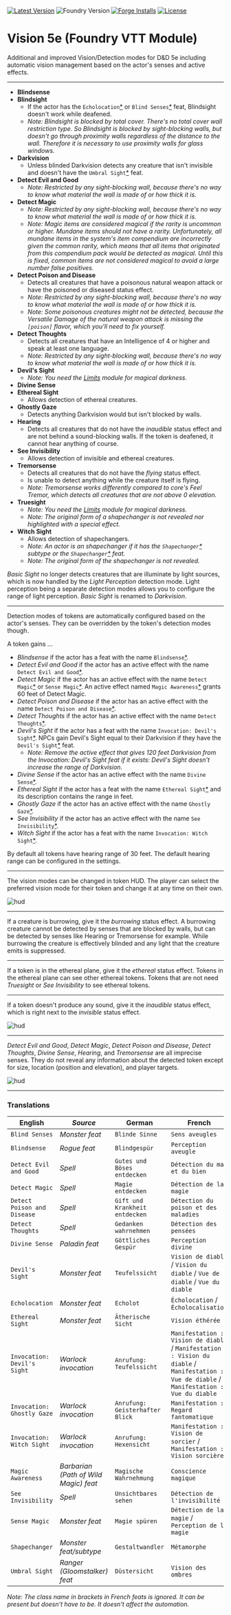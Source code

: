 [![Latest Version](https://img.shields.io/github/v/release/dev7355608/vision-5e?display_name=tag&sort=semver&label=Latest%20Version)](https://github.com/dev7355608/vision-5e/releases/latest)
![Foundry Version](https://img.shields.io/endpoint?url=https://foundryshields.com/version?url=https%3A%2F%2Fraw.githubusercontent.com%2Fdev7355608%2Fvision-5e%2Fmain%2Fmodule.json)
[![Forge Installs](https://img.shields.io/badge/dynamic/json?label=Forge%20Installs&query=package.installs&suffix=%25&url=https%3A%2F%2Fforge-vtt.com%2Fapi%2Fbazaar%2Fpackage%2Fvision-5e&colorB=blueviolet)](https://forge-vtt.com/bazaar#package=vision-5e)
[![License](https://img.shields.io/github/license/dev7355608/vision-5e?label=License)](LICENSE)

# Vision 5e (Foundry VTT Module)

Additional and improved Vision/Detection modes for D&D 5e including automatic vision management based on the actor's senses and active effects.

---

- **Blindsense**
- **Blindsight**
  - If the actor has the `Echolocation`[\*](#translations) or `Blind Senses`[\*](#translations) feat, Blindsight doesn't work while deafened.
  - _Note: Blindsight is blocked by total cover. There's no total cover wall restriction type. So Blindsight is blocked by sight-blocking walls, but doesn't go through proximity walls regardless of the distance to the wall. Therefore it is necessary to use proximity walls for glass windows._
- **Darkvision**
  - Unless blinded Darkvision detects any creature that isn't invisible and doesn't have the `Umbral Sight`[\*](#translations) feat.
- **Detect Evil and Good**
  - _Note: Restricted by any sight-blocking wall, because there's no way to know what material the wall is made of or how thick it is._
- **Detect Magic**
  - _Note: Restricted by any sight-blocking wall, because there's no way to know what material the wall is made of or how thick it is._
  - _Note: Magic items are considered magical if the rarity is uncommon or higher. Mundane items should not have a rarity. Unfortunately, all mundane items in the system's item compendium are incorrectly given the common rarity, which means that all items that originated from this compendium pack would be detected as magical. Until this is fixed, common items are not considered magical to avoid a large number false positives._
- **Detect Poison and Disease**
  - Detects all creatures that have a poisonous natural weapon attack or have the poisoned or diseased status effect.
  - _Note: Restricted by any sight-blocking wall, because there's no way to know what material the wall is made of or how thick it is._
  - _Note: Some poisonous creatures might not be detected, because the Versatile Damage of the natural weapon attack is missing the `[poison]` flavor, which you'll need to fix yourself._
- **Detect Thoughts**
  - Detects all creatures that have an Intelligence of 4 or higher and speak at least one language.
  - _Note: Restricted by any sight-blocking wall, because there's no way to know what material the wall is made of or how thick it is._
- **Devil's Sight**
  - _Note: You need the [Limits](https://github.com/dev7355608/limits) module for magical darkness._
- **Divine Sense**
- **Ethereal Sight**
  - Allows detection of ethereal creatures.
- **Ghostly Gaze**
  - Detects anything Darkvision would but isn't blocked by walls.
- **Hearing**
  - Detects all creatures that do not have the _inaudible_ status effect and are not behind a sound-blocking walls. If the token is deafened, it cannot hear anything of course.
- **See Invisibility**
  - Allows detection of invisible and ethereal creatures.
- **Tremorsense**
  - Detects all creatures that do not have the _flying_ status effect.
  - Is unable to detect anything while the creature itself is flying.
  - _Note: Tremorsense works differently compared to core's Feel Tremor, which detects all creatures that are not above 0 elevation._
- **Truesight**
  - _Note: You need the [Limits](https://github.com/dev7355608/limits) module for magical darkness._
  - _Note: The original form of a shapechanger is not revealed nor highlighted with a special effect._
- **Witch Sight**
  - Allows detection of shapechangers.
  - _Note: An actor is an shapechanger if it has the `Shapechanger`[\*](#translations) subtype or the `Shapechanger`[\*](#translations) feat._
  - _Note: The original form of the shapechanger is not revealed._

_Basic Sight_ no longer detects creatures that are illuminate by light sources, which is now handled by the _Light Perception_ detection mode. Light perception being a separate detection modes allows you to configure the range of light perception. _Basic Sight_ is renamed to _Darkvision_.

---

Detection modes of tokens are automatically configured based on the actor's senses. They can be overridden by the token's detection modes though.

A token gains ...

- _Blindsense_ if the actor has a feat with the name `Blindsense`[\*](#translations).
- _Detect Evil and Good_ if the actor has an active effect with the name `Detect Evil and Good`[\*](#translations).
- _Detect Magic_ if the actor has an active effect with the name `Detect Magic`[\*](#translations) or `Sense Magic`[\*](#translations). An active effect named `Magic Awareness`[\*](#translations) grants 60 feet of Detect Magic.
- _Detect Poison and Disease_ if the actor has an active effect with the name `Detect Poison and Disease`[\*](#translations).
- _Detect Thoughts_ if the actor has an active effect with the name `Detect Thoughts`[\*](#translations).
- _Devil's Sight_ if the actor has a feat with the name `Invocation: Devil's Sight`[\*](#translations). NPCs gain Devil's Sight equal to their Darkvision if they have the `Devil's Sight`[\*](#translations) feat.
  - _Note: Remove the active effect that gives 120 feet Darkvision from the *Invocation: Devil's Sight* feat if it exists: Devil's Sight doesn't increase the range of Darkvision._
- _Divine Sense_ if the actor has an active effect with the name `Divine Sense`[\*](#translations).
- _Ethereal Sight_ if the actor has a feat with the name `Ethereal Sight`[\*](#translations) and its description contains the range in feet.
- _Ghostly Gaze_ if the actor has an active effect with the name `Ghostly Gaze`[\*](#translations).
- _See Invisibility_ if the actor has an active effect with the name `See Invisibility`[\*](#translations).
- _Witch Sight_ if the actor has a feat with the name `Invocation: Witch Sight`[\*](#translations).

By default all tokens have hearing range of 30 feet. The default hearing range can be configured in the settings.

---

The vision modes can be changed in token HUD. The player can select the preferred vision mode for their token and change it at any time on their own.

![hud](images/hud.png)

---

If a creature is burrowing, give it the _burrowing_ status effect. A burrowing creature cannot be detected by senses that are blocked by walls, but can be detected by senses like Hearing or Tremorsense for example. While burrowing the creature is effectively blinded and any light that the creature emits is suppressed.

---

If a token is in the ethereal plane, give it the _ethereal_ status effect. Tokens in the ethereal plane can see other ethereal tokens. Tokens that are not need _Truesight_ or _See Invisibility_ to see ethereal tokens.

---

If a token doesn't produce any sound, give it the _inaudible_ status effect, which is right next to the _invisible_ status effect.

![hud](images/inaudible.png)

---

_Detect Evil and Good_, _Detect Magic_, _Detect Poison and Disease_, _Detect Thoughts_, _Divine Sense_, _Hearing_, and _Tremorsense_ are all imprecise senses. They do not reveal any information about the detected token except for size, location (position and elevation), and player targets.

![hud](images/imprecise.gif)

---

### Translations

| English                     | _Source_                              | German                          | French                                                                                                                                      |
| --------------------------- | ------------------------------------- | ------------------------------- | ------------------------------------------------------------------------------------------------------------------------------------------- |
| `Blind Senses`              | _Monster feat_                        | `Blinde Sinne`                  | `Sens aveugles`                                                                                                                             |
| `Blindsense`                | _Rogue feat_                          | `Blindgespür`                   | `Perception aveugle`                                                                                                                        |
| `Detect Evil and Good`      | _Spell_                               | `Gutes und Böses entdecken`     | `Détection du mal et du bien`                                                                                                               |
| `Detect Magic`              | _Spell_                               | `Magie entdecken`               | `Détection de la magie`                                                                                                                     |
| `Detect Poison and Disease` | _Spell_                               | `Gift und Krankheit entdecken`  | `Détection du poison et des maladies`                                                                                                       |
| `Detect Thoughts`           | _Spell_                               | `Gedanken wahrnehmen`           | `Détection des pensées`                                                                                                                     |
| `Divine Sense`              | _Paladin feat_                        | `Göttliches Gespür`             | `Perception divine`                                                                                                                         |
| `Devil's Sight`             | _Monster feat_                        | `Teufelssicht`                  | `Vision de diable` / `Vision du diable` / `Vue de diable` / `Vue du diable`                                                                 |
| `Echolocation`              | _Monster feat_                        | `Echolot`                       | `Écholocation` / `Écholocalisation`                                                                                                         |
| `Ethereal Sight`            | _Monster feat_                        | `Ätherische Sicht`              | `Vision éthérée`                                                                                                                            |
| `Invocation: Devil's Sight` | _Warlock invocation_                  | `Anrufung: Teufelssicht`        | `Manifestation : Vision de diable` / `Manifestation : Vision du diable` / `Manifestation : Vue de diable` / `Manifestation : Vue du diable` |
| `Invocation: Ghostly Gaze`  | _Warlock invocation_                  | `Anrufung: Geisterhafter Blick` | `Manifestation : Regard fantomatique`                                                                                                       |
| `Invocation: Witch Sight`   | _Warlock invocation_                  | `Anrufung: Hexensicht`          | `Manifestation : Vision de sorcier` / `Manifestation : Vision sorcière`                                                                     |
| `Magic Awareness`           | _Barbarian (Path of Wild Magic) feat_ | `Magische Wahrnehmung`          | `Conscience magique`                                                                                                                        |
| `See Invisibility`          | _Spell_                               | `Unsichtbares sehen`            | `Détection de l'invisibilité`                                                                                                               |
| `Sense Magic`               | _Monster feat_                        | `Magie spüren`                  | `Détection de la magie` / `Perception de la magie`                                                                                          |
| `Shapechanger`              | _Monster feat/subtype_                | `Gestaltwandler`                | `Métamorphe`                                                                                                                                |
| `Umbral Sight`              | _Ranger (Gloomstalker) feat_          | `Düstersicht`                   | `Vision des ombres`                                                                                                                         |

_Note: The class name in brackets in French feats is ignored. It can be present but doesn't have to be. It doesn't affect the automation._
